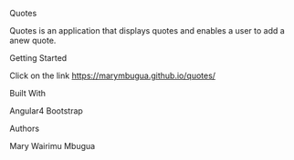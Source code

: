 Quotes

Quotes is an application that displays quotes and enables a user to add a anew quote.

Getting Started

Click on the link https://marymbugua.github.io/quotes/


Built With

Angular4 
Bootstrap

Authors
 
 Mary Wairimu Mbugua
